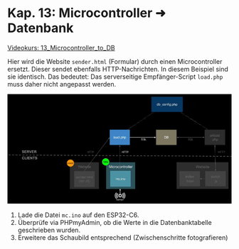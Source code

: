 # Kap. 13: Microcontroller ➜ Datenbank

[Videokurs: 13_Microcontroller_to_DB](https://youtu.be/ZvpUM3ZEtJk)

Hier wird die Website `sender.html` (Formular) durch einen Microcontroller ersetzt.
Dieser sendet ebenfalls HTTP-Nachrichten. In diesem Beispiel sind sie identisch. Das bedeutet: Das serverseitige Empfänger-Script `load.php` muss daher nicht angepasst werden.

![File_relations](File_relations.jpg)

1. Lade die Datei `mc.ino` auf den ESP32-C6.
3. Überprüfe via PHPmyAdmin, ob die Werte in die Datenbanktabelle geschrieben wurden.
4. Erweitere das Schaubild entsprechend (Zwischenschritte fotografieren)
